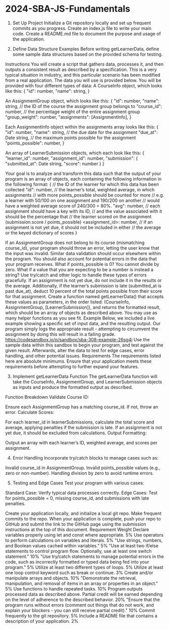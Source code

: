 # 2024-SBA-JS-Fundamentals

1. Set Up Project
Initialize a Git repository locally and set up frequent commits as you progress.
Create an index.js file to write your main code.
Create a README.md file to document the purpose and usage of the application.

2. Define Data Structure Examples
Before writing getLearnerData, define some sample data structures based on the provided schema for testing.

Instructions
You will create a script that gathers data, processes it, and then outputs a consistent result as described by a specification. This is a very typical situation in industry, and this particular scenario has been modified from a real application. The data you will use is provided below.
You will be provided with four different types of data:
A CourseInfo object, which looks like this:
{
  "id": number,
  "name": string,
}

An AssignmentGroup object, which looks like this:
{
  "id": number,
  "name": string,
  // the ID of the course the assignment group belongs to
  "course_id": number,
  // the percentage weight of the entire assignment group
  "group_weight": number,
  "assignments": [AssignmentInfo],
}

Each AssignmentInfo object within the assignments array looks like this:
{
  "id": number,
  "name": string,
  // the due date for the assignment
  "due_at": Date string,
  // the maximum points possible for the assignment
  "points_possible": number,
}

An array of LearnerSubmission objects, which each look like this:
{
    "learner_id": number,
    "assignment_id": number,
    "submission": {
      "submitted_at": Date string,
      "score": number
    }
}

Your goal is to analyze and transform this data such that the output of your program is an array of objects, each containing the following information in the following format:
{
    // the ID of the learner for which this data has been collected
    "id": number,
    // the learner’s total, weighted average, in which assignments
    // with more points_possible should be counted for more
    // e.g. a learner with 50/100 on one assignment and 190/200 on another
    // would have a weighted average score of 240/300 = 80%.
    "avg": number,
    // each assignment should have a key with its ID,
    // and the value associated with it should be the percentage that
    // the learner scored on the assignment (submission.score / points_possible)
    <assignment_id>: number,
    // if an assignment is not yet due, it should not be included in either
    // the average or the keyed dictionary of scores
}

If an AssignmentGroup does not belong to its course (mismatching course_id), your program should throw an error, letting the user know that the input was invalid. Similar data validation should occur elsewhere within the program.
You should also account for potential errors in the data that your program receives. What if points_possible is 0? You cannot divide by zero. What if a value that you are expecting to be a number is instead a string? 
Use try/catch and other logic to handle these types of errors gracefully.
If an assignment is not yet due, do not include it in the results or the average. Additionally, if the learner’s submission is late (submitted_at is past due_at), deduct 10 percent of the total points possible from their score for that assignment.
Create a function named getLearnerData() that accepts these values as parameters, in the order listed: (CourseInfo, AssignmentGroup, [LearnerSubmission]), and returns the formatted result, which should be an array of objects as described above.
You may use as many helper functions as you see fit.
Example
Below, we included a live example showing a specific set of input data, and the resulting output. Our program simply logs the appropriate result - attempting to circumvent the assignment by doing this will result in a failing grade.
https://codesandbox.io/p/sandbox/sba-308-example-26sg4j
Use the sample data within this sandbox to begin your program, and test against the given result.
Afterwards, alter the data to test for edge cases, error handling, and other potential issues.
Requirements
The requirements listed here are absolute minimums. Ensure that your application meets these requirements before attempting to further expand your features.

3. Implement getLearnerData Function
The getLearnerData function will take the CourseInfo, AssignmentGroup, and LearnerSubmission objects as inputs and produce the formatted output as described.

Function Breakdown
Validate Course ID:

Ensure each AssignmentGroup has a matching course_id. If not, throw an error.
Calculate Scores:

For each learner_id in learnerSubmissions, calculate the total score and average, applying penalties if the submission is late.
If an assignment is not yet due, it should be excluded from calculations.
Output Formatting:

Output an array with each learner’s ID, weighted average, and scores per assignment.

4. Error Handling
Incorporate try/catch blocks to manage cases such as:

Invalid course_id in AssignmentGroup.
Invalid points_possible values (e.g., zero or non-number).
Handling division by zero to avoid runtime errors.

5. Testing and Edge Cases
Test your program with various cases:

Standard Case: Verify typical data processes correctly.
Edge Cases: Test for points_possible = 0, missing course_id, and submissions with late penalties.

Create your application locally, and initialize a local git repo. Make frequent commits to the repo. When your application is complete, push your repo to GitHub and submit the link to the GitHub page using the submission instructions at the top of this document.
Requirement	Weight
Declare variables properly using let and const where appropriate.	5%
Use operators to perform calculations on variables and literals.	5%
"Use strings, numbers, and Boolean values cached within variables."	5%
"Use at least two if/else statements to control program flow. Optionally, use at least one switch statement."	10%
"Use try/catch statements to manage potential errors in the code, such as incorrectly formatted or typed data being fed into your program."	5%
Utilize at least two different types of loops.	5%
Utilize at least one loop control keyword such as break or continue.	3%
Create and/or manipulate arrays and objects.	10%
"Demonstrate the retrieval, manipulation, and removal of items in an array or properties in an object."	5%
Use functions to handle repeated tasks.	10%
Program outputs processed data as described above. Partial credit will be earned depending on the level of adherence to the described behavior.	20%
"Ensure that the program runs without errors (comment out things that do not work, and explain your blockers - you can still receive partial credit)."	10%
Commit frequently to the git repository.	5%
Include a README file that contains a description of your application.	2%

